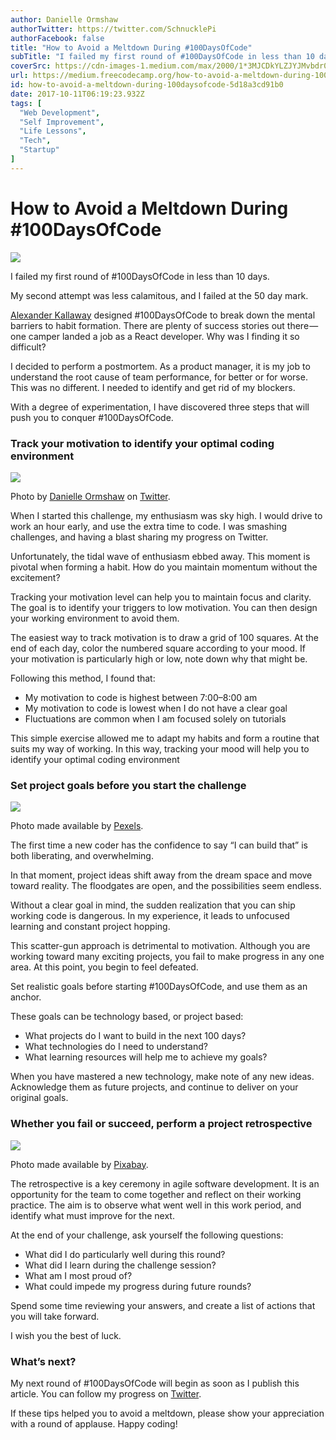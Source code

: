 ```yaml
---
author: Danielle Ormshaw
authorTwitter: https://twitter.com/SchnucklePi
authorFacebook: false
title: "How to Avoid a Meltdown During #100DaysOfCode"
subTitle: "I failed my first round of #100DaysOfCode in less than 10 days...."
coverSrc: https://cdn-images-1.medium.com/max/2000/1*3MJCDkYLZJYJMvbdr0Qc6Q.jpeg
url: https://medium.freecodecamp.org/how-to-avoid-a-meltdown-during-100daysofcode-5d18a3cd91b0
id: how-to-avoid-a-meltdown-during-100daysofcode-5d18a3cd91b0
date: 2017-10-11T06:19:23.932Z
tags: [
  "Web Development",
  "Self Improvement",
  "Life Lessons",
  "Tech",
  "Startup"
]
---
```

# How to Avoid a Meltdown During #100DaysOfCode







![](https://cdn-images-1.medium.com/max/2000/1*3MJCDkYLZJYJMvbdr0Qc6Q.jpeg)







I failed my first round of #100DaysOfCode in less than 10 days.

My second attempt was less calamitous, and I failed at the 50 day mark.

[Alexander Kallaway](https://medium.com/@ka11away) designed #100DaysOfCode to break down the mental barriers to habit formation. There are plenty of success stories out there — one camper landed a job as a React developer. Why was I finding it so difficult?

I decided to perform a postmortem. As a product manager, it is my job to understand the root cause of team performance, for better or for worse. This was no different. I needed to identify and get rid of my blockers.

With a degree of experimentation, I have discovered three steps that will push you to conquer #100DaysOfCode.

### Track your motivation to identify your optimal coding environment







![](https://cdn-images-1.medium.com/max/2000/1*Qvg-LXshUGkES43e7wwchg.jpeg)

Photo by [Danielle Ormshaw](https://twitter.com/SchnucklePi) on [Twitter](https://twitter.com/SchnucklePi/status/888319652711018496).







When I started this challenge, my enthusiasm was sky high. I would drive to work an hour early, and use the extra time to code. I was smashing challenges, and having a blast sharing my progress on Twitter.

Unfortunately, the tidal wave of enthusiasm ebbed away. This moment is pivotal when forming a habit. How do you maintain momentum without the excitement?

Tracking your motivation level can help you to maintain focus and clarity. The goal is to identify your triggers to low motivation. You can then design your working environment to avoid them.

The easiest way to track motivation is to draw a grid of 100 squares. At the end of each day, color the numbered square according to your mood. If your motivation is particularly high or low, note down why that might be.

Following this method, I found that:

*   My motivation to code is highest between 7:00–8:00 am
*   My motivation to code is lowest when I do not have a clear goal
*   Fluctuations are common when I am focused solely on tutorials

This simple exercise allowed me to adapt my habits and form a routine that suits my way of working. In this way, tracking your mood will help you to identify your optimal coding environment

### Set project goals before you start the challenge



![](https://cdn-images-1.medium.com/max/1600/1*-LiNsboTrd3wxO6_j__CGA.jpeg)

Photo made available by [Pexels](https://static.pexels.com/photos/273230/pexels-photo-273230.jpeg).



The first time a new coder has the confidence to say “I can build that” is both liberating, and overwhelming.

In that moment, project ideas shift away from the dream space and move toward reality. The floodgates are open, and the possibilities seem endless.

Without a clear goal in mind, the sudden realization that you can ship working code is dangerous. In my experience, it leads to unfocused learning and constant project hopping.

This scatter-gun approach is detrimental to motivation. Although you are working toward many exciting projects, you fail to make progress in any one area. At this point, you begin to feel defeated.

Set realistic goals before starting #100DaysOfCode, and use them as an anchor.

These goals can be technology based, or project based:

*   What projects do I want to build in the next 100 days?
*   What technologies do I need to understand?
*   What learning resources will help me to achieve my goals?

When you have mastered a new technology, make note of any new ideas. Acknowledge them as future projects, and continue to deliver on your original goals.

### Whether you fail or succeed, perform a project retrospective



![](https://cdn-images-1.medium.com/max/1600/1*97xSm0XBaa9CCqRwRWqNlg.jpeg)

Photo made available by [Pixabay](https://pixabay.com/en/list-sticky-notes-note-stickies-1925752/).



The retrospective is a key ceremony in agile software development. It is an opportunity for the team to come together and reflect on their working practice. The aim is to observe what went well in this work period, and identify what must improve for the next.

At the end of your challenge, ask yourself the following questions:

*   What did I do particularly well during this round?
*   What did I learn during the challenge session?
*   What am I most proud of?
*   What could impede my progress during future rounds?

Spend some time reviewing your answers, and create a list of actions that you will take forward.

I wish you the best of luck.

### What’s next?

My next round of #100DaysOfCode will begin as soon as I publish this article. You can follow my progress on [Twitter](https://twitter.com/SchnucklePi).

If these tips helped you to avoid a meltdown, please show your appreciation with a round of applause. Happy coding!









